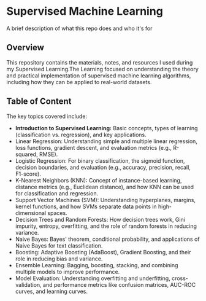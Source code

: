 # Supervised Machine Learning

A brief description of what this repo does and who it's for

## Overview
This repository contains the materials, notes, and resources I used during my Supervised Learning.The Learning focused on understanding the theory and practical implementation of supervised machine learning algorithms, including how they can be applied to real-world datasets.

## Table of Content 
The key topics covered include:<br>
- __Introduction to Supervised Learning:__ Basic concepts, types of learning (classification vs. regression), and key applications.
- Linear Regression: Understanding simple and multiple linear regression, loss functions, gradient descent, and evaluation metrics (e.g., R-squared, RMSE).
- Logistic Regression: For binary classification, the sigmoid function, decision boundaries, and evaluation (e.g., accuracy, precision, recall, F1-score).
- K-Nearest Neighbors (KNN): Concept of instance-based learning, distance metrics (e.g., Euclidean distance), and how KNN can be used for classification and regression.
- Support Vector Machines (SVM): Understanding hyperplanes, margins, kernel functions, and how SVMs separate data points in high-dimensional spaces.
- Decision Trees and Random Forests: How decision trees work, Gini impurity, entropy, overfitting, and the role of random forests in reducing variance.
- Naive Bayes: Bayes' theorem, conditional probability, and applications of Naive Bayes for text classification.
- Boosting: Adaptive Boosting (AdaBoost), Gradient Boosting, and their role in reducing bias and variance.
- Ensemble Learning: Bagging, boosting, stacking, and combining multiple models to improve performance.
- Model Evaluation: Understanding overfitting and underfitting, cross-validation, and performance metrics like confusion matrices, AUC-ROC curves, and learning curves.

